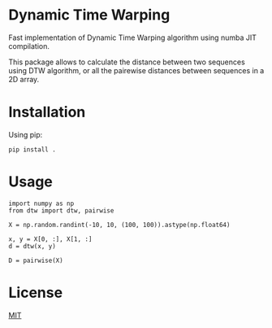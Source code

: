 # Dynamic Time Warping

Fast implementation of Dynamic Time Warping algorithm using numba JIT compilation. 

This package allows to calculate the distance between two sequences using DTW algorithm, or all the pairewise
distances between sequences in a 2D array.

# Installation

Using pip:
```
pip install .
```

# Usage

```
import numpy as np
from dtw import dtw, pairwise

X = np.random.randint(-10, 10, (100, 100)).astype(np.float64)

x, y = X[0, :], X[1, :]
d = dtw(x, y)

D = pairwise(X)
```

# License

[MIT](LICENSE)